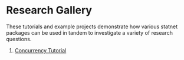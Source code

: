 # Research Gallery
These tutorials and example projects demonstrate how various statnet packages can be used in tandem to investigate a variety of research questions.

1. [Concurrency Tutorial](concurrency_tutorial_main.md)
